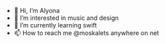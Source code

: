 - 👋 Hi, I’m Alyona
- 👀 I’m interested in music and design
- 🌱 I’m currently learning swift
- 📫 How to reach me @moskalets anywhere on net

<!---
MoskaletsA/MoskaletsA is a ✨ special ✨ repository because its `README.md` (this file) appears on your GitHub profile.
You can click the Preview link to take a look at your changes.
--->
